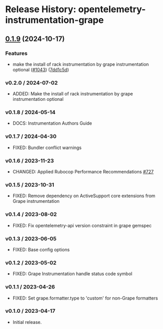 # Release History: opentelemetry-instrumentation-grape

## [0.1.9](https://github.com/80486858/repo-8/compare/opentelemetry-instrumentation-grape-v0.1.8...opentelemetry-instrumentation-grape/v0.1.9) (2024-10-17)


### Features

* make the install of rack instrumentation by grape instrumentation optional ([#1043](https://github.com/80486858/repo-8/issues/1043)) ([7dd1c5d](https://github.com/80486858/repo-8/commit/7dd1c5d3bd4c6e94268f46365343b58cb848fce1))

### v0.2.0 / 2024-07-02

* ADDED: Make the install of rack instrumentation by grape instrumentation optional

### v0.1.8 / 2024-05-14

* DOCS: Instrumentation Authors Guide

### v0.1.7 / 2024-04-30

* FIXED: Bundler conflict warnings

### v0.1.6 / 2023-11-23

* CHANGED: Applied Rubocop Performance Recommendations [#727](https://github.com/open-telemetry/opentelemetry-ruby-contrib/pull/727)

### v0.1.5 / 2023-10-31

* FIXED: Remove dependency on ActiveSupport core extensions from Grape instrumentation

### v0.1.4 / 2023-08-02

* FIXED: Fix opentelemetry-api version constraint in grape gemspec

### v0.1.3 / 2023-06-05

* FIXED: Base config options 

### v0.1.2 / 2023-05-02

* FIXED: Grape Instrumentation handle status code symbol

### v0.1.1 / 2023-04-26

* FIXED: Set grape.formatter.type to 'custom' for non-Grape formatters

### v0.1.0 / 2023-04-17

* Initial release.

